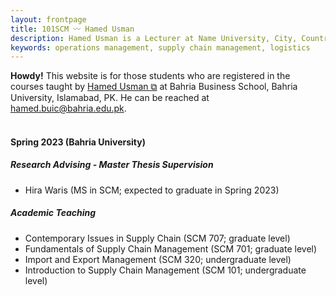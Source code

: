 ```yaml
---
layout: frontpage
title: 101SCM 〰 Hamed Usman
description: Hamed Usman is a Lecturer at Name University, City, Country. 
keywords: operations management, supply chain management, logistics
---
```

<div class="headline"><strong>Howdy!</strong> This website is for those students who are registered in the courses taught by <a href="https://hamedusman.github.io" target="_blank" rel="noopener noreferrer">Hamed Usman &#x29c9;</a> at Bahria Business School, Bahria University, Islamabad, PK. He can be reached at <a href="mailto:hamed.buic@bahria.edu.pk">hamed.buic@bahria.edu.pk</a>.
</div>

<br/>

<h4>Spring 2023 (Bahria University)</h4>
<h5>Research Advising - Master Thesis Supervision</h5>
<ul>
  <li>Hira Waris (MS in SCM; expected to graduate in Spring 2023)</li>
</ul>
<h5>Academic Teaching</h5>
<ul>
<li>Contemporary Issues in Supply Chain (SCM 707; graduate level)</li>
    <!--<p><a href="https://teaching101.github.io/pages/ciscm" target="_blank" rel="noopener noreferrer">Here is the link for Contemporary Issues in Supply
        Chain Management &#x29c9;</a></p>-->
<li>Fundamentals of Supply Chain Management (SCM 701; graduate level)</li>
    <!--<p><a href="https://teaching101.github.io/pages/fscm" target="_blank" rel="noopener noreferrer">Here is the link for Fundamentals of Supply Chain
      Management &#x29c9;</a></p>-->
<li>Import and Export Management (SCM 320; undergraduate level)</li>
    <!--<p><a href="https://teaching101.github.io/pages/iem" target="_blank" rel="noopener noreferrer">Here is the link for Import Export Management
      &#x29c9;</a></p>-->
<li>Introduction to Supply Chain Management (SCM 101; undergraduate level)</li>
    <!--<p><a href="https://teaching101.github.io/pages/iscm" target="_blank" rel="noopener noreferrer">Here is the link for Introduction to Supply Chain
      Management &#x29c9;</a></p>-->
</ul>

<!--
<br/>

---

<h4>Important Information</h4>
<p>There are no new updates.</p>
<ul>
<li>Important Information 1</li>
<li>Important Information 2</li>
<li>Important Information 3</li>
</ul>
-->
